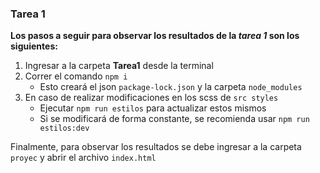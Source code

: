 ### Tarea 1

**Los pasos a seguir para observar los resultados de la *tarea 1* son los siguientes:**

1. Ingresar a la carpeta **Tarea1** desde la terminal
2. Correr el comando `npm i`
    - Esto creará el json `package-lock.json` y la carpeta `node_modules`
3. En caso de realizar modificaciones en los scss de `src styles`
    - Ejecutar `npm run estilos` para actualizar estos mismos
    - Si se modificará de forma constante, se recomienda usar `npm run estilos:dev`

Finalmente, para observar los resultados se debe ingresar a la carpeta `proyec` y abrir el archivo `index.html`





